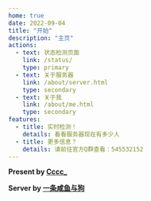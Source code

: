 ```yaml
---
home: true
date: 2022-09-04
title: "开始"
description: "主页"
actions:
  - text: 状态检测页面
    link: /status/
    type: primary
  - text: 关于服务器
    link: /about/server.html
    type: secondary
  - text: 关于我
    link: /about/me.html
    type: secondary
features:
  - title: 实时检测！
    details: 看看服务器现在有多少人
  - title: 更多信息？
    details: 请前往官方Q群查看：545532152
---
```


**Present by [Cccc_](https://blog.iscccc.eu.org/)**

**Server by [一条咸鱼与狗](https://purefish.cn/)**
